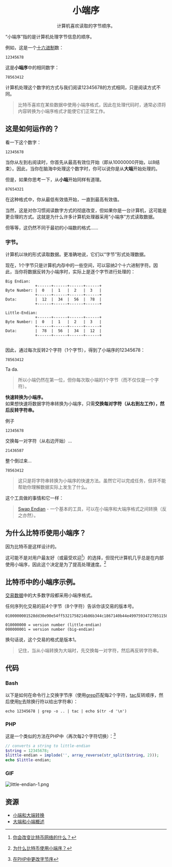 # <center>小端序</center>
<center>计算机喜欢读取的字节顺序。</center>

“小端序”指的是计算机处理字节信息的顺序。

例如，这是一个[十六进制](../Hexadecimal/hexadecimal.md)数：
```
12345678
```
这是**小端序**中的相同数字：
```
78563412
```
计算机处理这个数字的方式与我们阅读12345678的方式相同，只是阅读方式不同。

>比特币喜欢在某些数据中使用小端序格式，因此在处理代码时，通常必须将内容转换为小端序格式才能使它们正常工作。

## 这是如何运作的？
看一下这个数字：
```
12345678
```
当你从左到右阅读时，你首先从最高有效位开始（即从10000000开始，以8结束）。因此，当你在脑海中处理这个数字时，你可以说你是从**大端**开始处理的。

但是，如果你思考一下，从**小端**开始同样有道理。
```
87654321
```
在这种格式中，你从最低有效值开始，一直到最高有效值。

当然，这是对你习惯阅读数字方式的彻底改变，但如果你是一台计算机，这可能是更合理的方式。这就是为什么许多计算机处理器采用“小端序”方式读取数据。

但等等，这仍然不同于最初的小端数的格式……

### 字节。
计算机以块的形式读取数据。更准确地说，它们以“字节”形式处理数据。

现在，1个字节只是计算机内存中的一些空间，可以容纳2个十六进制字符。因此，当你将数据反转为小端序时，实际上是逐个字节进行处理的：
```
Big Endian:
             +------+------+------+------+
Byte Number: |  0   |  1   |  2   |  3   |
             +------+------+------+------+
Data:        |  12  |  34  |  56  |  78  |
             +------+------+------+------+

Little-Endian:
             +------+------+------+------+
Byte Number: |  0   |  1   |  2   |  3   |
             +------+------+------+------+
Data:        |  78  |  56  |  34  |  12  |
             +------+------+------+------+
        
```

因此，通过每次反转2个字符（1个字节），得到了小端序的12345678：
```
78563412
```
Ta da.
>所以小端仍然在第一位，但你每次取小端的1个字节（而不仅仅是一个字符）。

**快速转换为小端序。**  
如果想快速将数据字符串转换为小端序，只需**交换每对字符（从右到左工作），然后反转字符串。**

例子
```
12345678
```
交换每一对字符（从右边开始）...
```
21436587
```
整个倒过来...
```
78563412
```

>这只是将字符串转换为小端序的快速方法。虽然它可以完成任务，但并不能帮助你理解数据实际上发生了什么。

这个工具做的事情和它一样：

>[Swap Endian](https://learnmeabitcoin.com/tools/swapendian) - 一个基本的工具，可以在小端序和大端序格式之间转换（反之亦然）。

## 为什么比特币使用小端序？

因为比特币是这样设计的。

这可能不是对用户最友好（或最受欢迎[^1]）的选择，但现代计算机几乎总是在内部使用小端序，因此这个决定是为了提高处理速度。[^2]

## 比特币中的小端序示例。

[交易数据](../../Transaction/Transaction%20Data/Transaction%20Data.md)中的大多数字段都采用小端序格式。

任何序列化交易的前4个字节（8个字符）告诉你该交易的版本号。
```
0100000001528dd30e90e54ff5321758214b86b344c1867140b44e49975934727051158a0a000000008b4830450221008e332006edbbbda724f5955f55e29ec1dd526f9a7f7599b5c801860b3e378e4e02201c3f501bf1f43010e85a25abbd0fc4547491c334744cc4728d86914a59811dd4014104212b6993b785b677e55a886f9353b1d216c939c86b96d5d86e8f3bd8d8ffe2164ecf7c0f6ecc8c525a4850f896af1a7612fb7520ad88f77717ee4c824ab00582ffffffff01f06c3577000000001976a914d1a4db47565243b566b5fc400ff59400ac254cb988ac00000000
```
```
010000000 = version number (little-endian)
000000001 = version number (big-endian)
```
换句话说，这个交易的格式是版本1。

>记住，当从小端转换为大端时，先交换每一对字符，然后再反转字符串。

## 代码

### Bash
以下是如何在命令行上交换字节序（使用[grep](https://linux.die.net/man/1/grep)匹配每2个字符，[tac](https://linux.die.net/man/1/tac)反转顺序，然后使用[tr](https://linux.die.net/man/1/tr)去除换行符以给出字符串）：
```
echo 12345678 | grep -o .. | tac | echo $(tr -d '\n')
```

### PHP
这是一个类似的方法在PHP中（再次每2个字符切换）：[^3]
```php
// converts a string to little-endian
$string = 12345678;
$little-endian = implode('', array_reverse(str_split($string, 2)));
echo $little-endian;
```

### GIF
![little-endian-1.png](img/Little-Endian-1%20(1).gif)

## 资源
* [小端和大端转换](http://phoxis.org/2010/01/28/little-big-endian-conversion/)
* [大端和小端概述](http://www.cs.umd.edu/class/sum2003/cmsc311/Notes/Data/endian.html)


[^1]:[你会改变比特币网络的什么？](https://bitcointalk.org/index.php?topic=4278.0)
[^2]:[为什么比特币使用小端序？](http://bitcoin.stackexchange.com/questions/2063/why-does-the-bitcoin-protocol-use-the-little-endian-notation#answer-2069)
[^3]:[在PHP中更改字节序](http://stackoverflow.com/questions/7547056/changing-endianness-in-php#answer-7548355)